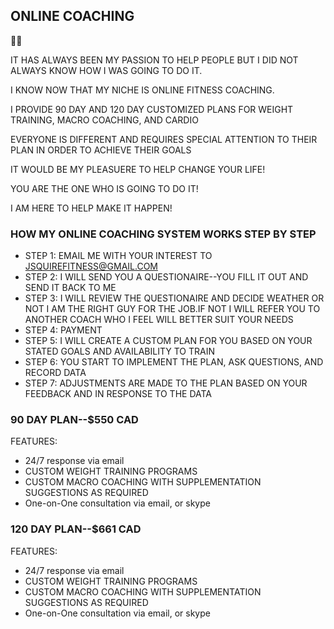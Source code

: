 ## ONLINE COACHING
:muscle::muscle:

IT HAS ALWAYS BEEN MY PASSION TO HELP PEOPLE BUT I DID NOT ALWAYS KNOW HOW I WAS GOING TO DO IT.

I KNOW NOW THAT MY NICHE IS ONLINE FITNESS COACHING.

I PROVIDE 90 DAY AND 120 DAY CUSTOMIZED PLANS FOR WEIGHT TRAINING, MACRO COACHING, AND CARDIO

EVERYONE IS DIFFERENT AND REQUIRES SPECIAL ATTENTION TO THEIR PLAN IN ORDER TO ACHIEVE THEIR GOALS

IT WOULD BE MY PLEASUERE TO HELP CHANGE YOUR LIFE!

YOU ARE THE ONE WHO IS GOING TO DO IT!

I AM HERE TO HELP MAKE IT HAPPEN!

### HOW MY ONLINE COACHING SYSTEM WORKS STEP BY STEP 

* STEP 1: EMAIL ME WITH YOUR INTEREST TO JSQUIREFITNESS@GMAIL.COM
* STEP 2: I WILL SEND YOU A QUESTIONAIRE--YOU FILL IT OUT AND SEND IT BACK TO ME
* STEP 3: I WILL REVIEW THE QUESTIONAIRE AND DECIDE WEATHER OR NOT I AM THE RIGHT GUY FOR THE JOB.IF NOT I WILL REFER YOU TO ANOTHER COACH WHO I FEEL WILL BETTER SUIT YOUR NEEDS
* STEP 4: PAYMENT
* STEP 5: I WILL CREATE A CUSTOM PLAN FOR YOU BASED ON YOUR STATED GOALS AND AVAILABILITY TO TRAIN
* STEP 6: YOU START TO IMPLEMENT THE PLAN, ASK QUESTIONS, AND RECORD DATA
* STEP 7: ADJUSTMENTS ARE MADE TO THE PLAN BASED ON YOUR FEEDBACK AND IN RESPONSE TO THE DATA

### 90 DAY PLAN--$550 CAD
FEATURES:
- 24/7 response via email
- CUSTOM WEIGHT TRAINING PROGRAMS
- CUSTOM MACRO COACHING WITH SUPPLEMENTATION SUGGESTIONS AS REQUIRED
- One-on-One consultation via email, or skype


### 120 DAY PLAN--$661 CAD
FEATURES:
- 24/7 response via email
- CUSTOM WEIGHT TRAINING PROGRAMS
- CUSTOM MACRO COACHING WITH SUPPLEMENTATION SUGGESTIONS AS REQUIRED
- One-on-One consultation via email, or skype




